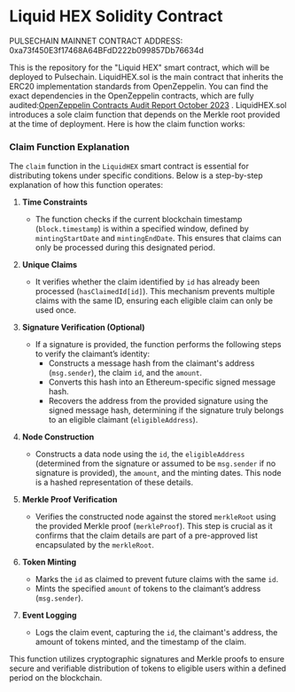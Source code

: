 # Liquid HEX Solidity Contract

PULSECHAIN MAINNET CONTRACT ADDRESS: 0xa73f450E3f17468A64BFdD222b099857Db76634d

This is the repository for the "Liquid HEX" smart contract, which will be deployed to Pulsechain. LiquidHEX.sol is the main contract that inherits the ERC20 implementation standards from OpenZeppelin. You can find the exact dependencies in the OpenZeppelin contracts, which are fully audited:[OpenZeppelin Contracts Audit Report October 2023](https://github.com/OpenZeppelin/openzeppelin-contracts/blob/master/audits/2023-10-v5.0.pdf)
. LiquidHEX.sol introduces a sole claim function that depends on the Merkle root provided at the time of deployment. Here is how the claim function works:

### Claim Function Explanation

The `claim` function in the `LiquidHEX` smart contract is essential for distributing tokens under specific conditions. Below is a step-by-step explanation of how this function operates:

1. **Time Constraints**
   - The function checks if the current blockchain timestamp (`block.timestamp`) is within a specified window, defined by `mintingStartDate` and `mintingEndDate`. This ensures that claims can only be processed during this designated period.

2. **Unique Claims**
   - It verifies whether the claim identified by `id` has already been processed (`hasClaimedId[id]`). This mechanism prevents multiple claims with the same ID, ensuring each eligible claim can only be used once.

3. **Signature Verification (Optional)**
   - If a signature is provided, the function performs the following steps to verify the claimant’s identity:
     - Constructs a message hash from the claimant's address (`msg.sender`), the claim `id`, and the `amount`.
     - Converts this hash into an Ethereum-specific signed message hash.
     - Recovers the address from the provided signature using the signed message hash, determining if the signature truly belongs to an eligible claimant (`eligibleAddress`).

4. **Node Construction**
   - Constructs a data node using the `id`, the `eligibleAddress` (determined from the signature or assumed to be `msg.sender` if no signature is provided), the `amount`, and the minting dates. This node is a hashed representation of these details.

5. **Merkle Proof Verification**
   - Verifies the constructed node against the stored `merkleRoot` using the provided Merkle proof (`merkleProof`). This step is crucial as it confirms that the claim details are part of a pre-approved list encapsulated by the `merkleRoot`.

6. **Token Minting**
   - Marks the `id` as claimed to prevent future claims with the same `id`.
   - Mints the specified `amount` of tokens to the claimant’s address (`msg.sender`).

7. **Event Logging**
   - Logs the claim event, capturing the `id`, the claimant's address, the amount of tokens minted, and the timestamp of the claim.

This function utilizes cryptographic signatures and Merkle proofs to ensure secure and verifiable distribution of tokens to eligible users within a defined period on the blockchain.
